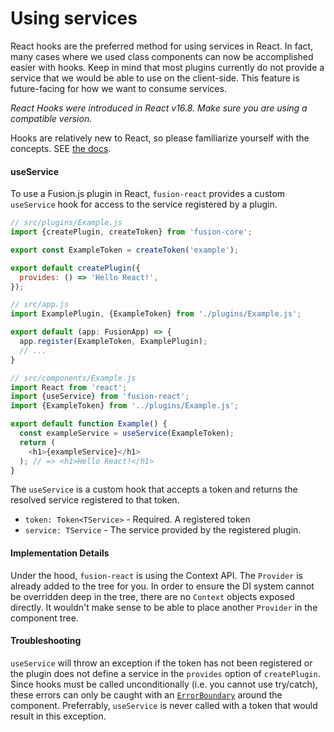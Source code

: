 # Using services

React hooks are the preferred method for using services in React. In fact, many cases where we used class components can now be accomplished easier with hooks. Keep in mind that most plugins currently do not provide a service that we would be able to use on the client-side. This feature is future-facing for how we want to consume services.

*React Hooks were introduced in React v16.8. Make sure you are using a compatible version.*

Hooks are relatively new to React, so please familiarize yourself with the concepts. SEE [the docs](https://reactjs.org/docs/hooks-intro.html).

#### useService

To use a Fusion.js plugin in React, `fusion-react` provides a custom `useService` hook for access to the service registered by a plugin.

```js
// src/plugins/Example.js
import {createPlugin, createToken} from 'fusion-core';

export const ExampleToken = createToken('example');

export default createPlugin({
  provides: () => 'Hello React!',
});

// src/app.js
import ExamplePlugin, {ExampleToken} from './plugins/Example.js';

export default (app: FusionApp) => {
  app.register(ExampleToken, ExamplePlugin);
  // ...
}

// src/components/Example.js
import React from 'react';
import {useService} from 'fusion-react';
import {ExampleToken} from '../plugins/Example.js';

export default function Example() {
  const exampleService = useService(ExampleToken);
  return (
    <h1>{exampleService}</h1>
  ); // => <h1>Hello React!</h1>
}
```

The `useService` is a custom hook that accepts a token and returns the resolved service registered to that token.

* `token: Token<TService>` - Required. A registered token
* `service: TService` - The service provided by the registered plugin.

#### Implementation Details

Under the hood, `fusion-react` is using the Context API. The `Provider` is already added to the tree for you. In order to ensure the DI system cannot be overridden deep in the tree, there are no `Context` objects exposed directly. It wouldn't make sense to be able to place another `Provider` in the component tree.

#### Troubleshooting
`useService` will throw an exception if the token has not been registered or the plugin does not define a service in the `provides` option of `createPlugin`. Since hooks must be called unconditionally (i.e. you cannot use try/catch), these errors can only be caught with an [`ErrorBoundary`](https://reactjs.org/docs/error-boundaries.html) around the component. Preferrably, `useService` is never called with a token that would result in this exception.
